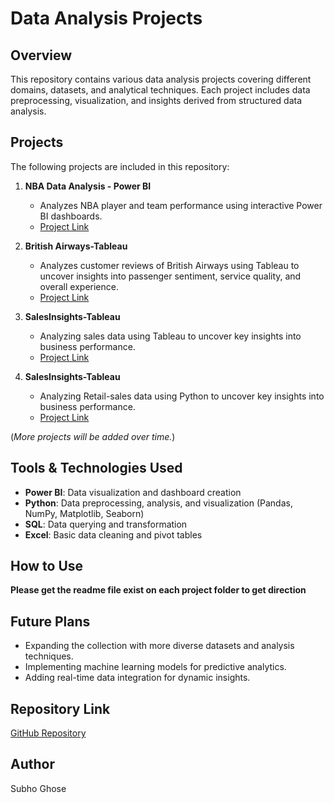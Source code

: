 # Data Analysis Projects

## Overview
This repository contains various data analysis projects covering different domains, datasets, and analytical techniques. Each project includes data preprocessing, visualization, and insights derived from structured data analysis.

## Projects
The following projects are included in this repository:

1. **NBA Data Analysis - Power BI**
   - Analyzes NBA player and team performance using interactive Power BI dashboards.
   - [Project Link](https://github.com/subhocse/DataAnalysisProjects/tree/master/NBADataAnalysis-PowerBi)

2. **British Airways-Tableau**
   - Analyzes customer reviews of British Airways using Tableau to uncover insights into passenger sentiment, service quality, and overall experience.
   - [Project Link](https://github.com/subhocse/DataAnalysisProjects/tree/master/British%20Airways-Tableau)

3. **SalesInsights-Tableau**
   - Analyzing sales data using Tableau to uncover key insights into business performance.
   - [Project Link](https://github.com/subhocse/DataAnalysisProjects/tree/master/SalesInsights-Tableau)
4. **SalesInsights-Tableau**
   - Analyzing Retail-sales data using Python to uncover key insights into business performance.
   - [Project Link](https://github.com/subhocse/DataAnalysisProjects/tree/master/RetailSalesAnalysis-Python)

(*More projects will be added over time.*)

## Tools & Technologies Used
- **Power BI**: Data visualization and dashboard creation
- **Python**: Data preprocessing, analysis, and visualization (Pandas, NumPy, Matplotlib, Seaborn)
- **SQL**: Data querying and transformation
- **Excel**: Basic data cleaning and pivot tables

## How to Use
**Please get the readme file exist on each project folder to get direction** 

## Future Plans
- Expanding the collection with more diverse datasets and analysis techniques.
- Implementing machine learning models for predictive analytics.
- Adding real-time data integration for dynamic insights.

## Repository Link
[GitHub Repository](https://github.com/subhocse/DataAnalysisProjects)

## Author
Subho Ghose

